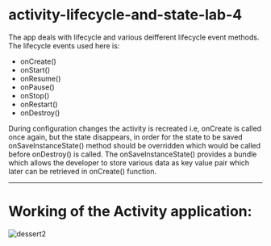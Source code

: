 # activity-lifecycle-and-state-lab-4

The app deals with lifecycle and various deifferent lifecycle event methods. The lifecycle events used here is:
* onCreate()
* onStart()
* onResume()
* onPause()
* onStop()
* onRestart()
* onDestroy()

During configuration changes the activity is recreated i.e, onCreate is called once again, but the state disappears, in order for the state to be saved onSaveInstanceState()
method should be overridden which would be called before onDestroy() is called. The onSaveInstanceState() provides a bundle which allows the developer to store various data as 
key value pair which later can be retrieved in onCreate() function.

-----------------------------------------------------------

# Working of the Activity application:


![dessert2](https://user-images.githubusercontent.com/110808053/226163584-19d118b2-d32a-41fe-ac61-ccba0a1722b1.gif)
